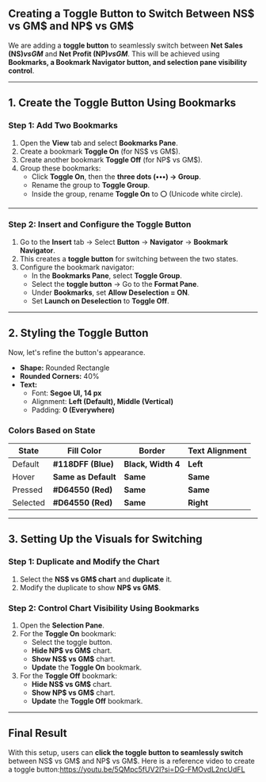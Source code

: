 ## **Creating a Toggle Button to Switch Between NS$ vs GM$ and NP$ vs GM$**  

We are adding a **toggle button** to seamlessly switch between **Net Sales (NS$) vs GM$** and **Net Profit (NP$) vs GM$**. This will be achieved using **Bookmarks, a Bookmark Navigator button, and selection pane visibility control**.  

---

## **1. Create the Toggle Button Using Bookmarks**  

### **Step 1: Add Two Bookmarks**
1. Open the **View** tab and select **Bookmarks Pane**.  
2. Create a bookmark **Toggle On** (for NS$ vs GM$).  
3. Create another bookmark **Toggle Off** (for NP$ vs GM$).  
4. Group these bookmarks:  
   - Click **Toggle On**, then the **three dots (•••) → Group**.  
   - Rename the group to **Toggle Group**.  
   - Inside the group, rename **Toggle On** to **⚪** (Unicode white circle).  

---

### **Step 2: Insert and Configure the Toggle Button**  
1. Go to the **Insert** tab → Select **Button** → **Navigator** → **Bookmark Navigator**.  
2. This creates a **toggle button** for switching between the two states.  
3. Configure the bookmark navigator:  
   - In the **Bookmarks Pane**, select **Toggle Group**.  
   - Select the **toggle button** → Go to the **Format Pane**.  
   - Under **Bookmarks**, set **Allow Deselection = ON**.  
   - Set **Launch on Deselection** to **Toggle Off**.  

---

## **2. Styling the Toggle Button**  
Now, let's refine the button's appearance.  

- **Shape:** Rounded Rectangle  
- **Rounded Corners:** 40%  
- **Text:**  
  - Font: **Segoe UI, 14 px**  
  - Alignment: **Left (Default), Middle (Vertical)**  
  - Padding: **0 (Everywhere)**  

### **Colors Based on State**
| State       | Fill Color  | Border  | Text Alignment |
|------------|------------|---------|--------------|
| Default    | **#118DFF (Blue)** | **Black, Width 4** | **Left** |
| Hover      | **Same as Default** | **Same** | **Same** |
| Pressed    | **#D64550 (Red)** | **Same** | **Same** |
| Selected   | **#D64550 (Red)** | **Same** | **Right** |

---

## **3. Setting Up the Visuals for Switching**  

### **Step 1: Duplicate and Modify the Chart**
1. Select the **NS$ vs GM$ chart** and **duplicate** it.  
2. Modify the duplicate to show **NP$ vs GM$**.  

### **Step 2: Control Chart Visibility Using Bookmarks**  
1. Open the **Selection Pane**.  
2. For the **Toggle On** bookmark:  
   - Select the toggle button.  
   - **Hide NP$ vs GM$** chart.  
   - **Show NS$ vs GM$** chart.  
   - **Update** the **Toggle On** bookmark.  
3. For the **Toggle Off** bookmark:  
   - **Hide NS$ vs GM$** chart.  
   - **Show NP$ vs GM$** chart.  
   - **Update** the **Toggle Off** bookmark.  

---

## **Final Result**
With this setup, users can **click the toggle button to seamlessly switch** between NS$ vs GM$ and NP$ vs GM$. 
Here is a reference video to create a toggle button:https://youtu.be/5QMpc5fUV2I?si=DG-FMOvdL2ncUdFL
